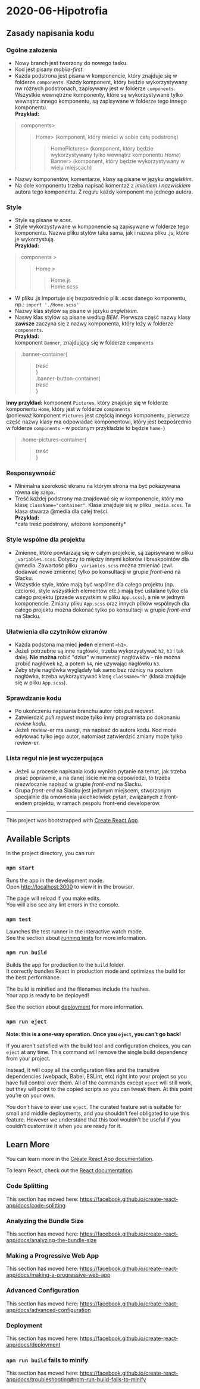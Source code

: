 # 2020-06-Hipotrofia

## Zasady napisania kodu
### Ogólne założenia
- Nowy branch jest tworzony do nowego tasku.
- Kod jest pisany *mobile-first*.
- Każda podstrona jest pisana w komponencie, który znajduje się w folderze `components`. Każdy komponent, który będzie wykorzystywany nw różnych podstronach, zapisywany jest w folderze `components`. Wszystkie wewnętrzne komponenty, które są wykorzystywane tylko wewnątrz innego komponentu, są zapisywane w folderze tego innego komponentu.  
**Przykład:**  
>components>  
>>Home> (komponent, który mieści w sobie całą podstronę)
>>>HomePictures> (komponent, który będzie wykorzystywany tylko wewnątrz komponentu *Home*)  
>>Banner> (komponent, który będzie wykorzystywany w wielu miejscach)  
- Nazwy komponentów, komentarze, klasy są pisane w języku *angielskim*.
- Na dole komponentu trzeba napisać komentaż z *imieniem i nazwiskiem* autora tego komponentu. Z regułu każdy komponent ma jednego autora.

### Style
- Style są pisane w *scss*.
- Style wykorzystywane w komponencie są zapisywane w folderze tego komponentu. Nazwa pliku stylów taka sama, jak i nazwa pliku .js, które je wykorzystują.  
**Przykład:**  
>components >  
>>Home >  
>>>Home.js  
>>>Home.scss  
- W pliku .js importuje się bezpośrednio plik .scss danego komponentu, np.:
`import './Home.scss'`
- Nazwy klas stylów są pisane w języku *angielskim*.
- Naswy klas stylów są pisane według *BEM*. Pierwsza część nazwy klasy **zawsze** zaczyna się z nazwy komponenta, który leży w folderze `components`.  
**Przykład:**  
komponent `Banner`, znajdujący się w folderze `components`  
>.banner-container{  
>>*treść*  
>}  
>.banner-button-container{  
>>*treść*  
>}  

**Inny przykład:**
komponent `Pictures`, który znajduje się w folderze komponentu `Home`, który jest w folderze `components`  
(ponieważ komponent `Pictures` jest częścią innego komponentu, pierwsza część nazwy klasy ma odpowiadać komponentowi, który jest bezpośrednio w folderze `components` - w podanym przykładzie to będzie `home-`)  
>.home-pictures-container{  
>>*treść*  
>}  

### Responsywność
- Minimalna szerokość ekranu na którym strona ma być pokazywana równa się `320px`.
- Treść każdej podstrony ma znajdować się w komponencie, który ma klasę `className="container"`. Klasa znajduje się w pliku `_media.scss`. Ta klasa stwarza @media dla całej treści.  
**Przykład:**  
    <div>  
        <Banner photo={bannerPhoto} />  
        <div className="container">  
            *cała treść podstrony, włożone komponenty*  
        </div>  
    </div>  

### Style wspólne dla projektu
- Zmienne, które powtarzają się w całym projekcie, są zapisywane w pliku `_variables.scss`. Dotyczy to między innymi kolorów i breakpointów dla @media. Zawartość pliku `_variables.scss` można zmieniać (zwł. dodawać nowe zmienne) tylko po konsultacji w grupie *front-end* na Slacku.
- Wszystkie style, które mają być wspólne dla całego projektu (np. czcionki, style wszystkich elementów etc.) mają być ustalane tylko dla całego projektu (przede wszystkim w pliku `App.scss`), a nie w jednym komponencie. Zmiany pliku `App.scss` oraz innych plików wspólnych dla całego projektu można dokonać tylko po konsultacji w grupie *front-end* na Slacku.

### Ułatwienia dla czytników ekranów
- Każda podstona ma mieć **jeden** element `<h1>`.
- Jeżeli potrzebne są inne nagłówki, trzeba wykorzystywać `h2`, `h3` i tak dalej. **Nie można** robić "dziur" w numeracji nagłówków - nie można zrobić nagłówek `h2`, a potem `h4`, nie używając nagłówku `h3`.
- Żeby style nagłówka wyglądały tak samo bez różnicy na poziom nagłówka, trzeba wykorzystywać klasę `className="h"` (klasa znajduje się w pliku `App.scss`).

### Sprawdzanie kodu
- Po ukończeniu napisania branchu autor robi *pull request*.
- Zatwierdzić *pull request* może tylko inny programista po dokonaniu *review kodu*.
- Jeżeli review-er ma uwagi, ma napisać do autora kodu. Kod może edytować tylko jego autor, natomiast zatwierdzić zmiany może tylko review-er.

### Lista reguł nie jest wyczerpująca
- Jeżeli w procesie napisania kodu wynikło pytanie na temat, jak trzeba pisać poprawnie, a na danej liście nie ma odpowiedzi, to trzeba niezwłocznie napisać w grupie *front-end* na Slacku.
- Grupa *front-end* na Slacku jest jedynym miejscem, stworzonym specjalnie dla omówienia jakichkolwiek pytań, związanych z front-endem projektu, w ramach zespołu front-end developerów.




***

This project was bootstrapped with [Create React App](https://github.com/facebook/create-react-app).

## Available Scripts

In the project directory, you can run:

### `npm start`

Runs the app in the development mode.<br />
Open [http://localhost:3000](http://localhost:3000) to view it in the browser.

The page will reload if you make edits.<br />
You will also see any lint errors in the console.

### `npm test`

Launches the test runner in the interactive watch mode.<br />
See the section about [running tests](https://facebook.github.io/create-react-app/docs/running-tests) for more information.

### `npm run build`

Builds the app for production to the `build` folder.<br />
It correctly bundles React in production mode and optimizes the build for the best performance.

The build is minified and the filenames include the hashes.<br />
Your app is ready to be deployed!

See the section about [deployment](https://facebook.github.io/create-react-app/docs/deployment) for more information.

### `npm run eject`

**Note: this is a one-way operation. Once you `eject`, you can’t go back!**

If you aren’t satisfied with the build tool and configuration choices, you can `eject` at any time. This command will remove the single build dependency from your project.

Instead, it will copy all the configuration files and the transitive dependencies (webpack, Babel, ESLint, etc) right into your project so you have full control over them. All of the commands except `eject` will still work, but they will point to the copied scripts so you can tweak them. At this point you’re on your own.

You don’t have to ever use `eject`. The curated feature set is suitable for small and middle deployments, and you shouldn’t feel obligated to use this feature. However we understand that this tool wouldn’t be useful if you couldn’t customize it when you are ready for it.

## Learn More

You can learn more in the [Create React App documentation](https://facebook.github.io/create-react-app/docs/getting-started).

To learn React, check out the [React documentation](https://reactjs.org/).

### Code Splitting

This section has moved here: https://facebook.github.io/create-react-app/docs/code-splitting

### Analyzing the Bundle Size

This section has moved here: https://facebook.github.io/create-react-app/docs/analyzing-the-bundle-size

### Making a Progressive Web App

This section has moved here: https://facebook.github.io/create-react-app/docs/making-a-progressive-web-app

### Advanced Configuration

This section has moved here: https://facebook.github.io/create-react-app/docs/advanced-configuration

### Deployment

This section has moved here: https://facebook.github.io/create-react-app/docs/deployment

### `npm run build` fails to minify

This section has moved here: https://facebook.github.io/create-react-app/docs/troubleshooting#npm-run-build-fails-to-minify
